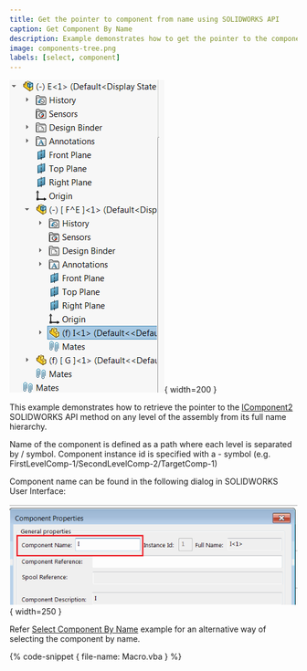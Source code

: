 ```yaml
---
title: Get the pointer to component from name using SOLIDWORKS API
caption: Get Component By Name
description: Example demonstrates how to get the pointer to the component at any level of the assembly from its full name
image: components-tree.png
labels: [select, component]
---
```

![Multi-level tree of components](components-tree.png){ width=200 }

This example demonstrates how to retrieve the pointer to the [IComponent2](http://help.solidworks.com/2017/english/api/sldworksapi/solidworks.interop.sldworks~solidworks.interop.sldworks.icomponent2.html) SOLIDWORKS API method on any level of the assembly from its full name hierarchy.

Name of the component is defined as a path where each level is separated by / symbol. Component instance id is specified with a - symbol (e.g. FirstLevelComp-1/SecondLevelComp-2/TargetComp-1)

Component name can be found in the following dialog in SOLIDWORKS User Interface:

![Component name in properties dialog](component-name.png){ width=250 }

Refer [Select Component By Name](/solidworks-api/document/selection/select-component-by-name) example for an alternative way of selecting the component by name.

{% code-snippet { file-name: Macro.vba } %}
